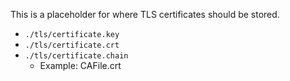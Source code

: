 This is a placeholder for where TLS certificates should be stored.
- `./tls/certificate.key` 
- `./tls/certificate.crt` 
- `./tls/certificate.chain` 
  - Example: CAFile.crt